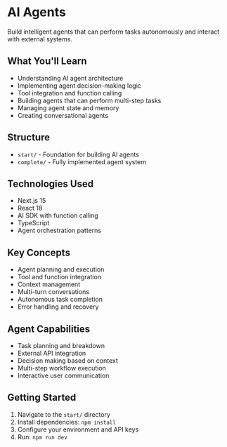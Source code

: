 # AI Agents

Build intelligent agents that can perform tasks autonomously and interact with external systems.

## What You'll Learn

- Understanding AI agent architecture
- Implementing agent decision-making logic
- Tool integration and function calling
- Building agents that can perform multi-step tasks
- Managing agent state and memory
- Creating conversational agents

## Structure

- `start/` - Foundation for building AI agents
- `complete/` - Fully implemented agent system

## Technologies Used

- Next.js 15
- React 18
- AI SDK with function calling
- TypeScript
- Agent orchestration patterns

## Key Concepts

- Agent planning and execution
- Tool and function integration
- Context management
- Multi-turn conversations
- Autonomous task completion
- Error handling and recovery

## Agent Capabilities

- Task planning and breakdown
- External API integration
- Decision making based on context
- Multi-step workflow execution
- Interactive user communication

## Getting Started

1. Navigate to the `start/` directory
2. Install dependencies: `npm install`
3. Configure your environment and API keys
4. Run: `npm run dev`